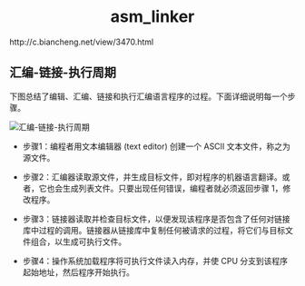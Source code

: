 <h1 align="center">asm_linker</h1>
http://c.biancheng.net/view/3470.html



## 汇编-链接-执行周期



下图总结了编辑、汇编、链接和执行汇编语言程序的过程。下面详细说明每一个步骤。



![汇编-链接-执行周期](http://c.biancheng.net/uploads/allimg/190428/4-1Z42QJ55Y01.gif)


- 步骤1：编程者用文本编辑器 (text editor) 创建一个 ASCII 文本文件，称之为源文件。

- 步骤2：汇编器读取源文件，并生成目标文件，即对程序的机器语言翻译。或者，它也会生成列表文件。只要出现任何错误，编程者就必须返回步骤 1，修改程序。

- 步骤3：链接器读取并检查目标文件，以便发现该程序是否包含了任何对链接库中过程的调用。链接器从链接库中复制任何被请求的过程，将它们与目标文件组合，以生成可执行文件。

- 步骤4：操作系统加载程序将可执行文件读入内存，并使 CPU 分支到该程序起始地址，然后程序开始执行。

  

